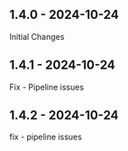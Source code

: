 ## 1.4.0 - 2024-10-24
Initial Changes
## 1.4.1 - 2024-10-24
Fix - Pipeline issues
## 1.4.2 - 2024-10-24
fix - pipeline issues

